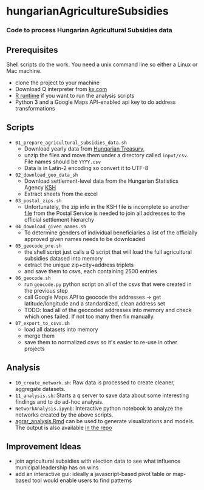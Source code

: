 # hungarianAgricultureSubsidies
### Code to process Hungarian Agricultural Subsidies data

## Prerequisites
Shell scripts do the work. You need a unix command line so either a Linux or Mac machine.
   - clone the project to your machine
   - Download Q interpreter from [kx.com](https://kx.com/connect-with-us/download/)
   - [R runtime](https://www.r-project.org/) if you want to run the analysis scripts
   - Python 3 and a Google Maps API-enabled api key to do address transformations

## Scripts
   - ```01_prepare_agricultural_subsidies_data.sh```
      - Download yearly data from [Hungarian Treasury](https://www.mvh.allamkincstar.gov.hu/kozzeteteli-listak1),
      - unzip the files and move them under a directory called ```input/csv```. File names should be
    ```YYYY.csv```
      - Data is in Latin-2 encoding so convert it to UTF-8
   - ```02_download_geo_data_sh```
      - Download settlement-level data from the Hungarian Statistics Agency [KSH](http://www.ksh.hu/docs/helysegnevtar/hnt_letoltes_2019.xls)
      - Extract sheets from the excel
   - ```03_postal_zips.sh```
      - Unfortunately, the zip info in the KSH file is incomplete so another [file](https://www.posta.hu/static/internet/download/Iranyitoszam-Internet_uj.xlsx) from the Postal Service is needed to join all addresses to the official settlement hierarchy
   - ```04_download_given_names.sh```
      - To determine genders of individual beneficiaries a list of the officially approved given names needs to be downloaded
   - ```05_geocode_pre.sh```
      - the shell script just calls a Q script that will load the full agricultural subsidies datased into memory
      - extract the unique zip+city+address triplets
      - and save them to csvs, each containing 2500 entries
   - ```06_geocode.sh```
      - run ```geocode.py``` python script on all of the csvs that were created in the previous step
      - call Google Maps API to geocode the addresses -> get latitude/longitude and a standardized, clean address set
      - TODO: load all of the geocoded addresses into memory and check which ones failed. If not too many then fix manually.
   - ```07_export_to_csvs.sh```
      - load all datasets into memory
      - merge them
      - save them to normalized csvs so it's easier to re-use in other projects

## Analysis
   - ```10_create_network.sh```: Raw data is processed to create cleaner, aggregate datasets.
   - ```11_analysis.sh```: Starts a q server to save data about some interesting findings and to do ad-hoc analysis.
   - ```NetworkAnalysis.ipynb```: Interactive python notebook to analyze the networks created by the above scripts.
   - [agrar_analysis.Rmd](r/agrar_analysis.Rmd) can be used to generate visualizations and models. The output is also available [in the repo](r/agrar_analysis.pdf)

## Improvement Ideas
  - join agricultural subsidies with election data to see what influence municipal leadership has on wins
  - add an interactive gui: ideally a javascript-based pivot table or map-based tool would enable users to find patterns
